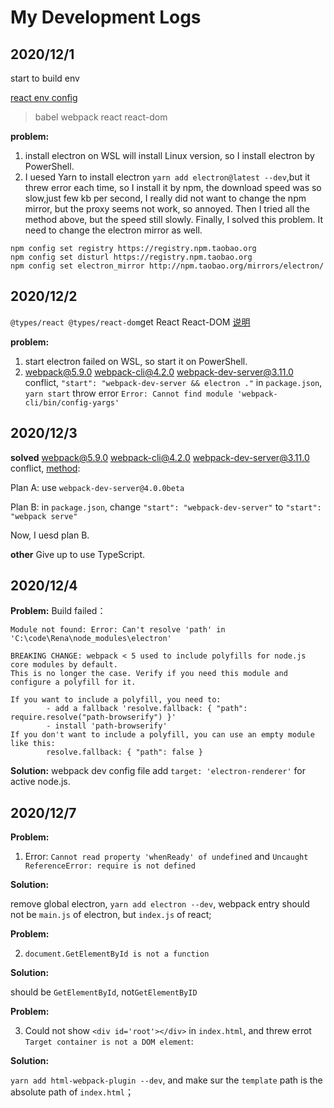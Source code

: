 # My Development Logs

## 2020/12/1
start to build env

[react env config](https://blog.usejournal.com/creating-a-react-app-from-scratch-f3c693b84658)
> babel webpack react react-dom

**problem:**

1. install electron on WSL will install Linux version, so I install electron by PowerShell.
2. I uesed Yarn to install electron `yarn add electron@latest --dev`,but it threw error each time, so I install it by npm, the download speed was so slow,just few kb per second, I really did not want to change the npm mirror, but the proxy seems not work, so annoyed. Then I tried all the method above, but the speed still slowly.
Finally, I solved this problem. It need to change the electron mirror as well.

```
npm config set registry https://registry.npm.taobao.org
npm config set disturl https://registry.npm.taobao.org
npm config set electron_mirror http://npm.taobao.org/mirrors/electron/
```

## 2020/12/2
`@types/react @types/react-dom`get React React-DOM  [说明](https://www.tslang.cn/docs/handbook/react-&-webpack.html)

**problem:**
1. start electron failed on WSL, so start it on PowerShell.
2. webpack@5.9.0 webpack-cli@4.2.0 webpack-dev-server@3.11.0 conflict, `"start": "webpack-dev-server && electron ."` in `package.json`, `yarn start` throw error `Error: Cannot find module 'webpack-cli/bin/config-yargs'`

## 2020/12/3

**solved**
webpack@5.9.0 webpack-cli@4.2.0 webpack-dev-server@3.11.0 conflict, [method](https://github.com/webpack/webpack-dev-server/issues/2424):

Plan A: use `webpack-dev-server@4.0.0beta`

Plan B: in `package.json`, change `"start": "webpack-dev-server"` to `"start": "webpack serve"`

Now, I uesd plan B.

**other**
Give up to use TypeScript.

## 2020/12/4
**Problem:**
Build failed：
```
Module not found: Error: Can't resolve 'path' in 'C:\code\Rena\node_modules\electron'

BREAKING CHANGE: webpack < 5 used to include polyfills for node.js core modules by default.
This is no longer the case. Verify if you need this module and configure a polyfill for it.

If you want to include a polyfill, you need to:
        - add a fallback 'resolve.fallback: { "path": require.resolve("path-browserify") }'
        - install 'path-browserify'
If you don't want to include a polyfill, you can use an empty module like this:
        resolve.fallback: { "path": false }
```
**Solution:** webpack dev config file add `target: 'electron-renderer'` for active node.js.

## 2020/12/7
**Problem:**
1. Error: `Cannot read property 'whenReady' of undefined` and `Uncaught ReferenceError: require is not defined`

**Solution:**

remove global electron, `yarn add electron --dev`, webpack entry should not be `main.js` of electron, but `index.js` of react;

**Problem:**

2. `document.GetElementById is not a function`

**Solution:**

should be `GetElementById`, not`GetElementByID`

**Problem:**

3. Could not show `<div id='root'></div>` in `index.html`, and threw errot `Target container is not a DOM element`: 

**Solution:**

 `yarn add html-webpack-plugin --dev`, and make sur the `template` path is the absolute path of `index.html`；
